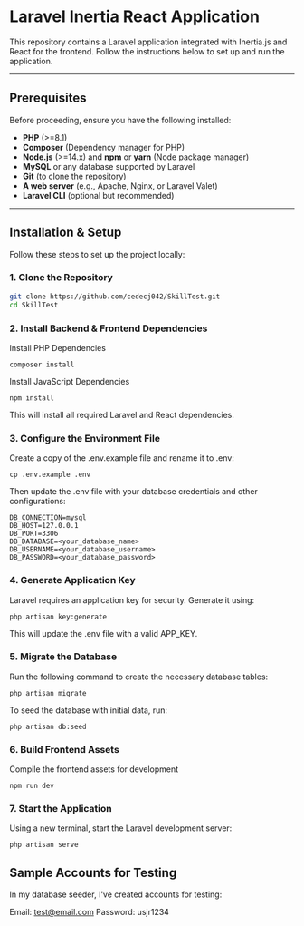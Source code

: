 # Laravel Inertia React Application

This repository contains a Laravel application integrated with Inertia.js and React for the frontend. Follow the instructions below to set up and run the application.

---

## Prerequisites

Before proceeding, ensure you have the following installed:

- **PHP** (>=8.1)
- **Composer** (Dependency manager for PHP)
- **Node.js** (>=14.x) and **npm** or **yarn** (Node package manager)
- **MySQL** or any database supported by Laravel
- **Git** (to clone the repository)
- **A web server** (e.g., Apache, Nginx, or Laravel Valet)
- **Laravel CLI** (optional but recommended)

---

## Installation & Setup

Follow these steps to set up the project locally:

### 1. Clone the Repository

```bash
git clone https://github.com/cedecj042/SkillTest.git
cd SkillTest
```

### 2. Install Backend & Frontend Dependencies

Install PHP Dependencies
```
composer install
``` 
Install JavaScript Dependencies
```
npm install
```
This will install all required Laravel and React dependencies.


### 3. Configure the Environment File

Create a copy of the .env.example file and rename it to .env:
```
cp .env.example .env
```

Then update the .env file with your database credentials and other configurations:
```
DB_CONNECTION=mysql
DB_HOST=127.0.0.1
DB_PORT=3306
DB_DATABASE=<your_database_name>
DB_USERNAME=<your_database_username>
DB_PASSWORD=<your_database_password>
```


### 4. Generate Application Key

Laravel requires an application key for security. Generate it using:
```
php artisan key:generate
```
This will update the .env file with a valid APP_KEY.

### 5. Migrate the Database

Run the following command to create the necessary database tables:
```
php artisan migrate
```

To seed the database with initial data, run:
```
php artisan db:seed
```

### 6. Build Frontend Assets
Compile the frontend assets for development
```
npm run dev
```

### 7. Start the Application
Using a new terminal, start the Laravel development server:
```
php artisan serve
```

## Sample Accounts for Testing
In my database seeder, I've created accounts for testing:

Email: test@email.com
Password: usjr1234